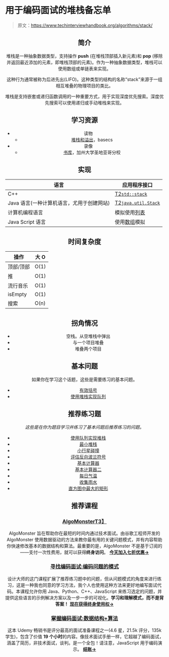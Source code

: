 # 用于编码面试的堆栈备忘单

> 原文：<https://www.techinterviewhandbook.org/algorithms/stack/>

<header>

## 简介[](#introduction "Direct link to heading")

堆栈是一种抽象数据类型，支持操作 **push** (在堆栈顶部插入新元素)和 **pop** (移除并返回最近添加的元素，即堆栈顶部的元素)。作为一种抽象数据类型，堆栈可以使用数组或单链表来实现。

这种行为通常被称为后进先出(LIFO)。这种类型的结构的名称“stack”来源于一组相互堆叠的物理项目的类比。

堆栈是支持嵌套或递归函数调用的一种重要方式，用于实现深度优先搜索。深度优先搜索可以使用递归或手动堆栈来实现。

## 学习资源[](#learning-resources "Direct link to heading")

*   读物
    *   [堆栈和溢出](https://medium.com/basecs/stacks-and-overflows-dbcf7854dc67)，basecs
*   录像
    *   [书库](https://www.coursera.org/lecture/data-structures/stacks-UdKzQ)，加州大学圣地亚哥分校

## 实现[](#implementations "Direct link to heading")

| 语言 | 应用程序接口 |
| --- | --- |
| C++ | [T2`std::stack`](https://docs.microsoft.com/en-us/cpp/standard-library/stack-class) |
| Java 语言(一种计算机语言，尤用于创建网站) | [T2`java.util.Stack`](https://docs.oracle.com/javase/10/docs/api/java/util/Stack.html) |
| 计算机编程语言 | 模拟使用[列表](https://docs.python.org/3/tutorial/datastructures.html) |
| Java Script 语言 | 使用[数组](https://developer.mozilla.org/en-US/docs/Web/JavaScript/Reference/Global_Objects/Array)模拟 |

## 时间复杂度[](#time-complexity "Direct link to heading")

| 操作 | 大 O |
| --- | --- |
| 顶部/顶部 | O(1) |
| 推 | O(1) |
| 流行音乐 | O(1) |
| isEmpty | O(1) |
| 搜索 | O(n) |

## 拐角情况[](#corner-cases "Direct link to heading")

*   空栈。从空堆栈中弹出
*   与一个项目堆叠
*   堆叠两个项目

## 基本问题[](#essential-questions "Direct link to heading")

如果你在学习这个话题，这些是需要练习的基本问题。

*   [有效括号](https://leetcode.com/problems/valid-parentheses)
*   [使用堆栈实现队列](https://leetcode.com/problems/implement-queue-using-stacks)

## 推荐练习题[](#recommended-practice-questions "Direct link to heading")

*这些是在你为题目学习并练习了基本问题后推荐练习的问题。*

*   [使用队列实现堆栈](https://leetcode.com/problems/implement-queue-using-stacks)
*   [最小堆栈](https://leetcode.com/problems/min-stack)
*   [小行星碰撞](https://leetcode.com/problems/asteroid-collision)
*   [评估反向波兰符号](https://leetcode.com/problems/evaluate-reverse-polish-notation)
*   [基本计算器](https://leetcode.com/problems/basic-calculator)
*   [基本计算器二](https://leetcode.com/problems/basic-calculator-ii)
*   [每日气温](https://leetcode.com/problems/daily-temperatures)
*   [收集雨水](https://leetcode.com/problems/trapping-rain-water)
*   [直方图中最大的矩形](https://leetcode.com/problems/largest-rectangle-in-histogram)

## 推荐课程[](#recommended-courses "Direct link to heading")

### [AlgoMonster](https://shareasale.com/r.cfm?b=1873647&u=3114753&m=114505&urllink=&afftrack=)[T3】](#algomonster "Direct link to heading")

AlgoMonster 旨在帮助你在最短的时间内通过技术面试。由谷歌工程师开发的 AlgoMonster 使用数据驱动的方法来教你最有用的关键问题模式，并有内容帮助你快速修改基本的数据结构和算法。最重要的是，AlgoMonster 不是基于订阅的——支付一次性费用，就可以获得**终身访问**。 [**今天加入七折优惠→**](https://shareasale.com/r.cfm?b=1873647&u=3114753&m=114505&urllink=&afftrack=)

### [寻找编码面试:编码问题的模式](https://designgurus.org/link/kJSIoU?url=https%3A%2F%2Fdesigngurus.org%2Fcourse%3Fcourseid%3Dgrokking-the-coding-interview)[](#grokking-the-coding-interview-patterns-for-coding-questions "Direct link to heading")

设计大师的这门课程扩展了推荐练习题中的问题，但从问题模式的角度来进行练习，这是一种我也同意的学习方法，我个人也使用这种方法来更好地编写面试代码。本课程允许你用 Java、Python、C++、JavaScript 来练习选定的问题，并提供这些语言的示例解决方案以及一步一步的可视化。**学习和理解模式，而不是背答案！** [**现在获得终身使用权→**](https://designgurus.org/link/kJSIoU?url=https%3A%2F%2Fdesigngurus.org%2Fcourse%3Fcourseid%3Dgrokking-the-coding-interview)

### [掌握编码面试:数据结构+算法](https://fxo.co/DQpY)[](#master-the-coding-interview-data-structures--algorithms "Direct link to heading")

这本 Udemy 畅销书是评分最高的面试准备课程之一(4.6 星，21.5k 评分，135k 学生)，包含了价值 **19 个小时**的内容。像技术面试手册一样，它超越了编码面试，涵盖了简历，非技术面试，谈判。是一个全包！请注意，JavaScript 用于编码演示。 [**结账→**](https://fxo.co/DQpY)

</header>